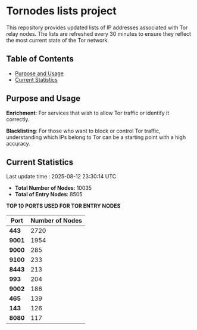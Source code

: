 # Tornodes lists project

This repository provides updated lists of IP addresses associated with Tor relay nodes. The lists are refreshed every 30 minutes to ensure they reflect the most current state of the Tor network.

## Table of Contents

- [Purpose and Usage](#purpose-and-usage)
- [Current Statistics](#current-statistics)


## Purpose and Usage

**Enrichment**: For services that wish to allow Tor traffic or identify it correctly.

**Blacklisting**: For those who want to block or control Tor traffic, understanding which IPs belong to Tor can be a starting point with a high accuracy.

## Current Statistics

Last update time : 2025-08-12 23:30:14 UTC

- **Total Number of Nodes**: 10035
- **Total of Entry Nodes**: 8505

**TOP 10 PORTS USED FOR TOR ENTRY NODES**

| **Port** | **Number of Nodes** |
|------|-----------------|
| **443**   | 2720  |
| **9001**   | 1954  |
| **9000**   | 285  |
| **9100**   | 233  |
| **8443**   | 213  |
| **993**   | 204  |
| **9002**   | 186  |
| **465**   | 139  |
| **143**   | 126  |
| **8080**   | 117  |

